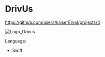 # DrivUs

https://github.com/users/kaiserErkol/projects/4

![Logo_Drivus](https://github.com/kaiserErkol/DrivUs_Swift/assets/91544005/8e842f61-9512-49d9-b906-976e00ac74e0)

Language:
 - Swift
